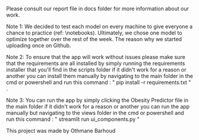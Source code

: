 Please consult our report file in docs folder for more information about our work.


Note 1: We decided to test each model on every machine to give everyone a chance to practice (ref: \notebooks). Ultimately, we chose one model to optimize together over the rest of the week. The reason why we started uploading once on Github.

Note 2: To ensure that the app will work without issues please make sure that the requirements are all installed by simply running the requirements installer that you'll find in the scripts folder if it didn't work for a reason or another you can install them manually by navigating to the main folder in the cmd or powershell and run this command :
" pip install -r requirements.txt " .

Note 3: You can run the app by simply clicking the Obesity Predictor file in the main folder if it didn't work for a reason or another you can run the app manually but navigating to the views folder in the cmd or powershell and run this command :
" streamlit run ui_components.py "


This project was made by Othmane Barhoud